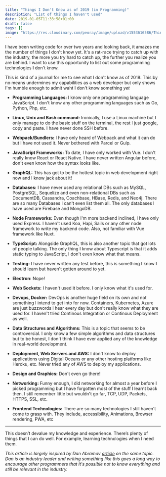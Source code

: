 ```yaml
---
title: "Things I Don't Know as of 2019 (in Programming)"
description: "List of things I haven't used"
date: 2019-01-05T11:33:58+01:00
draft: false
tags: []
image: "https://res.cloudinary.com/peoray/image/upload/v1553616586/Things_I_Don_t_Know_as_of_2018_in_Programming_owvrsh.png"
---
```


I have been writing code for over two years and looking back, it amazes me the number of things I don't know yet. It's a rat-race trying to catch up with the industry, the more you try hard to catch up, the further you realize you are behind. I want to use this opportunity to list out some programming technologies I don't know.

This is kind of a journal for me to see what I don't know as of 2018. This by no means undermines my capabilities as a web developer but only shows I'm humble enough to admit waht I don't know something _yet_

- **Programming Languages:** I know only one programming language JavaScript. I don't know any other programming languages such as Go, Python, Php, etc.

- **Linux, Unix and Bash command:** Ironically, I use a Linux machine but I only manage to do the basic stuff on the terminal, the rest I just google, copy and paste. I have never done SSH before.

- **Webpack/Bundlers:** I have only heard of Webpack and what it can do but I have not used it. Never bothered with Parcel or Gulp.

- **JavaScript Frameworks:** To date, I have only worked with Vue. I don't really know React or React Native. I have never written Angular before, don't even know how the syntax looks like.

- **GraphQL:** This has got to be the hottest topic in web development right now and I know jack about it!

- **Databases:** I have never used any relational DBs such as MySQL, PostgreSQL, Sequelize and even non-relational DBs such as DocumentDB, Cassandra, Coachbase, HBase, Redis, and Neo4j. There are so many Databases I can't even list them all. The only databases I have used are Firebase and MongoDB.

- **Node Frameworks:** Even though I'm more backend inclined, I have only used Express. I haven't used Koa, Hapi, Sails or any other node framework to write my backend code. Also, not familiar with Vue framework like Nuxt.

- **TypeScript:** Alongside GraphQL, this is also another topic that got lots of people talking. The only thing I know about Typescript is that it adds static typing to JavaScript, I don't even know what that means.

- **Testing:** I have never written any test before, this is something I know I should learn but haven't gotten around to yet.

- **Electron:** Nope!

- **Web Sockets:**  I haven't used it before. I only know what it's used for.

- **Devops, Docker:** DevOps is another huge field on its own and not something I intend to get into for now. Containers, Kubernetes, Azure are just buzzwords I hear every day but don't really know what they are used for. I haven't tried Continous Integration or Continous Deployment as well.

- **Data Structures and Algorithms:** This is a topic that seems to be controversial. I only know a few simple algorithms and data structures but to be honest, I don't think I have ever applied any of the knowledge in real-world development.

- **Deployment, Web Servers and AWS:** I don't know to deploy applications using Digital Oceans or any other hosting platforms like Heroku, etc. Never tried any of AWS to deploy my applications.

- **Design and Graphics:** Don't even go there!

- **Networking:** Funny enough, I did networking for almost a year before I picked programming but I have forgotten most of the stuff I learnt back then. I still remember little but wouldn't go far, TCP, UDP, Packets, HTTPS, SSL, etc.

- **Frontend Technologies:** There are so many technologies I still haven't come to grasp with. They include, accessibility, Animations, Browser rendering, PWA, etc

---

This doesn’t devalue my knowledge and experience. There’s plenty of things that I can do well. For example, learning technologies when I need them.

_This article is largely inspired by Dan Abramov [article](https://overreacted.io/things-i-dont-know-as-of-2018/) on the same topic. Dan is an industry leader and writing something like this goes a long way to encourage other programmers that it's possible not to know everything and still be relevant in the industry._